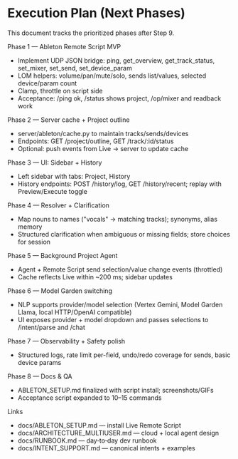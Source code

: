 # Execution Plan (Next Phases)

This document tracks the prioritized phases after Step 9.

Phase 1 — Ableton Remote Script MVP
- Implement UDP JSON bridge: ping, get_overview, get_track_status, set_mixer, set_send, set_device_param
- LOM helpers: volume/pan/mute/solo, sends list/values, selected device/param count
- Clamp, throttle on script side
- Acceptance: /ping ok, /status shows project, /op/mixer and readback work

Phase 2 — Server cache + Project outline
- server/ableton/cache.py to maintain tracks/sends/devices
- Endpoints: GET /project/outline, GET /track/:id/status
- Optional: push events from Live → server to update cache

Phase 3 — UI: Sidebar + History
- Left sidebar with tabs: Project, History
- History endpoints: POST /history/log, GET /history/recent; replay with Preview/Execute toggle

Phase 4 — Resolver + Clarification
- Map nouns to names ("vocals" → matching tracks); synonyms, alias memory
- Structured clarification when ambiguous or missing fields; store choices for session

Phase 5 — Background Project Agent
- Agent + Remote Script send selection/value change events (throttled)
- Cache reflects Live within ~200 ms; sidebar updates

Phase 6 — Model Garden switching
- NLP supports provider/model selection (Vertex Gemini, Model Garden Llama, local HTTP/OpenAI compatible)
- UI exposes provider + model dropdown and passes selections to /intent/parse and /chat

Phase 7 — Observability + Safety polish
- Structured logs, rate limit per-field, undo/redo coverage for sends, basic device params

Phase 8 — Docs & QA
- ABLETON_SETUP.md finalized with script install; screenshots/GIFs
- Acceptance script expanded to 10–15 commands

Links
- docs/ABLETON_SETUP.md — install Live Remote Script
- docs/ARCHITECTURE_MULTIUSER.md — cloud + local agent design
- docs/RUNBOOK.md — day‑to‑day dev runbook
- docs/INTENT_SUPPORT.md — canonical intents + examples
